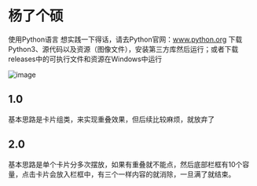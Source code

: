 # 杨了个硕
使用Python语言
想实践一下得话，请去Python官网：www.python.org
下载Python3、源代码以及资源（图像文件），安装第三方库然后运行；或者下载releases中的可执行文件和资源在Windows中运行

![image](https://user-images.githubusercontent.com/111341725/198824698-97f553b0-d689-45a0-aabe-2e5a4fdc0c94.png)

## 1.0
基本思路是卡片组类，来实现重叠效果，但后续比较麻烦，就放弃了

## 2.0
基本思路是单个卡片分多次摆放，如果有重叠就不能点，然后底部栏框有10个容量，点击卡片会放入栏框中，有三个一样内容的就消除，一旦满了就结束。
